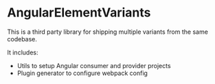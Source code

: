 # AngularElementVariants

This is a third party library for shipping multiple variants from the same codebase.

It includes:

- Utils to setup Angular consumer and provider projects
- Plugin generator to configure webpack config
